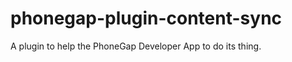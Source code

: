 phonegap-plugin-content-sync
============================

A plugin to help the PhoneGap Developer App to do its thing. 
